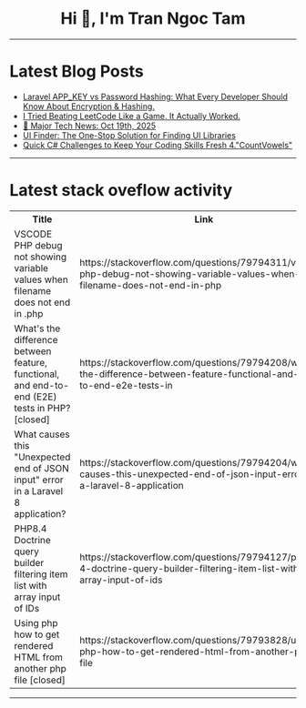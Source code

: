 <h1 align="center">Hi 👋, I'm Tran Ngoc Tam</h1>

---

# Latest Blog Posts 
<!-- BLOG-POST-LIST:START -->
- [Laravel APP_KEY vs Password Hashing: What Every Developer Should Know About Encryption &amp; Hashing.](https://dev.to/eldeeno/laravel-appkey-vs-password-hashing-what-every-developer-should-know-about-encryption-hashing-2d7d)
- [I Tried Beating LeetCode Like a Game. It Actually Worked.](https://dev.to/trojanmocx/i-tried-beating-leetcode-like-a-game-it-actually-worked-2dh3)
- [📰 Major Tech News: Oct 19th, 2025](https://dev.to/om_shree_0709/major-tech-news-oct-19th-2025-3o9d)
- [UI Finder: The One-Stop Solution for Finding UI Libraries](https://dev.to/alexovn/ui-finder-the-one-stop-solution-for-finding-ui-libraries-25f)
- [Quick C# Challenges to Keep Your Coding Skills Fresh 4.&quot;CountVowels&quot;](https://dev.to/__b63657/quick-c-challenges-to-keep-your-coding-skills-fresh-4countvowels-ggj)
<!-- BLOG-POST-LIST:END -->

---

# Latest stack oveflow activity
<table>
  <tr><th>Title</th><th>Link</th></tr>
  <!-- STACKOVERFLOW:START --><tr><td>VSCODE PHP debug not showing variable values when filename does not end in .php</td><td>https://stackoverflow.com/questions/79794311/vscode-php-debug-not-showing-variable-values-when-filename-does-not-end-in-php</td></tr><tr><td>What&#39;s the difference between feature, functional, and end-to-end &lpar;E2E&rpar; tests in PHP? [closed]</td><td>https://stackoverflow.com/questions/79794208/whats-the-difference-between-feature-functional-and-end-to-end-e2e-tests-in</td></tr><tr><td>What causes this &quot;Unexpected end of JSON input&quot; error in a Laravel 8 application?</td><td>https://stackoverflow.com/questions/79794204/what-causes-this-unexpected-end-of-json-input-error-in-a-laravel-8-application</td></tr><tr><td>PHP8.4 Doctrine query builder filtering item list with array input of IDs</td><td>https://stackoverflow.com/questions/79794127/php8-4-doctrine-query-builder-filtering-item-list-with-array-input-of-ids</td></tr><tr><td>Using php how to get rendered HTML from another php file [closed]</td><td>https://stackoverflow.com/questions/79793828/using-php-how-to-get-rendered-html-from-another-php-file</td></tr><!-- STACKOVERFLOW:END -->
</table>

---


